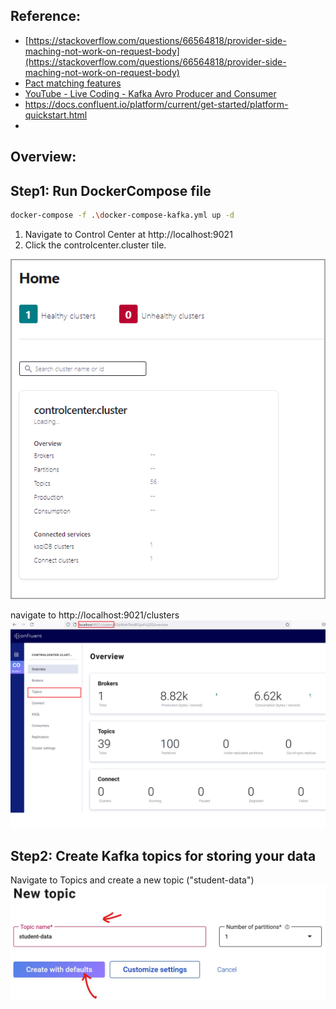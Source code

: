 ## Reference:
- [https://stackoverflow.com/questions/66564818/provider-side-maching-not-work-on-request-body](https://stackoverflow.com/questions/66564818/provider-side-maching-not-work-on-request-body)
- [Pact matching features](https://docs.pact.io/getting_started/matching)
- [YouTube - Live Coding - Kafka Avro Producer and Consumer](https://www.youtube.com/watch?v=T3vfHQIpfdw)
- https://docs.confluent.io/platform/current/get-started/platform-quickstart.html
- 



## Overview:


## Step1: Run DockerCompose file
````bash
docker-compose -f .\docker-compose-kafka.yml up -d
````
1. Navigate to Control Center at http://localhost:9021
2. Click the controlcenter.cluster tile.
<img src="images/img.png"/>

navigate to http://localhost:9021/clusters
<img src="images/broker_1.png"/>


## Step2: Create Kafka topics for storing your data
Navigate to Topics and create a new topic ("student-data")
<img src="images/topic_creation.jpg"/>